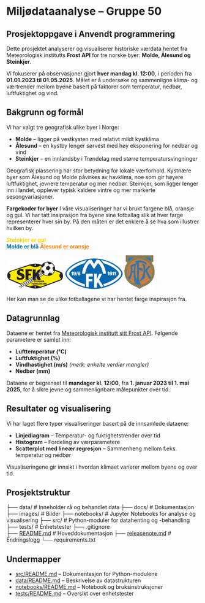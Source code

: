 # Miljødataanalyse – Gruppe 50  
## Prosjektoppgave i Anvendt programmering

Dette prosjektet analyserer og visualiserer historiske værdata hentet fra Meteorologisk institutts **Frost API** for tre norske byer: **Molde, Ålesund og Steinkjer**.

Vi fokuserer på observasjoner gjort **hver mandag kl. 12:00**, i perioden fra **01.01.2023 til 01.05.2025**. Målet er å undersøke og sammenligne klima- og værtrender mellom byene basert på faktorer som temperatur, nedbør, luftfuktighet og vind.


## Bakgrunn og formål
Vi har valgt tre geografisk ulike byer i Norge:

- **Molde** – ligger på vestkysten med relativt mildt kystklima  
- **Ålesund** – en kystby lenger sørvest med høy eksponering for nedbør og vind  
- **Steinkjer** – en innlandsby i Trøndelag med større temperatursvingninger  

Geografisk plassering har stor betydning for lokale værforhold. Kystnære byer som Ålesund og Molde påvirkes av havklima, noe som gir høyere luftfuktighet, jevnere temperatur og mer nedbør. Steinkjer, som ligger lenger inn i landet, opplever typisk kaldere vintre og mer markerte sesongvariasjoner.

**Fargekoder for byer**
I våre visualiseringer har vi brukt fargene blå, oransje og gul. Vi har tatt insiprasjon fra byene sine fotballag slik at hver farge representerer hver sin by. På den måten er det enklere å se hva som illustrer hvilken by.

**<span style="color:#FFD700">Steinkjer er gul</span>**    
**<span style="color:#0072B2">Molde er blå</span>**
**<span style="color:#FF8000">Ålesund er oransje</span>**

<img src="images/steinkjer_logo.png" alt="Steinkjer FK logo" width="150"/>

<img src="images/molde_logo.png" alt="Molde FK logo" width="150"/>

<img src="images/aalesund_logo.png" alt="Aalesund FK logo" width="80"/>


Her kan man se de ulike fotballagene vi har hentet farge inspirasjon fra.

## Datagrunnlag
Dataene er hentet fra [Meteorologisk institutt sitt Frost API](https://frost.met.no/). 
Følgende parametere er samlet inn:

- **Lufttemperatur (°C)**  
- **Luftfuktighet (%)**  
- **Vindhastighet (m/s)** *(merk: enkelte verdier mangler)*  
- **Nedbør (mm)**  

Dataene er begrenset til **mandager kl. 12:00**, fra **1. januar 2023 til 1. mai 2025**, for å sikre jevne og sammenlignbare målepunkter over tid.


## Resultater og visualisering
Vi har laget flere typer visualiseringer basert på de innsamlede dataene:

- **Linjediagram** – Temperatur- og fuktighetstrender over tid  
- **Histogram** – Fordeling av værparametere  
- **Scatterplot med lineær regresjon** – Sammenheng mellom f.eks. temperatur og nedbør  

Visualiseringene gir innsikt i hvordan klimaet varierer mellom byene og over tid.


## Prosjektstruktur
├── data/           # Inneholder rå og behandlet data
├── docs/           # Dokumentasjon 
├── images/         # Bilder
├── notebooks/      # Jupyter Notebooks for analyse og visualisering
├── src/            # Python-moduler for datahenting og -behandling
├── tests/          # Enhetstester
├── .gitignore     
├── [README.md](README.md)       # Hoveddokumentasjon
├── [releasenote.md](releasenote.md)  # Endringslogg
└── requirements.txt

## Undermapper
- [src/README.md](src/README.md) – Dokumentasjon for Python-modulene
- [data/README.md](data/README.md) – Beskrivelse av datastrukturen
- [notebooks/README.md](notebooks/README.md) – Notebook og bruksinstruksjoner
- [tests/README.md](tests/README.md) – Oversikt over enhetstester